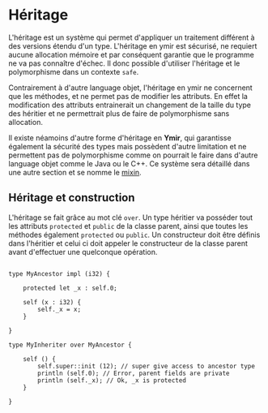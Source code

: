 # Héritage

L'héritage est un système qui permet d'appliquer un traitement différent à des versions étendu d'un type. L'héritage en ymir est sécurisé, ne requiert aucune allocation mémoire et par conséquent garantie que le programme ne va pas connaître d'échec. Il donc possible d'utiliser l'héritage et le polymorphisme dans un contexte `safe`. 

Contrairement à d'autre language objet, l'héritage en ymir ne concernent que les méthodes, et ne permet pas de modifier les attributs. En effet la modification des attributs entrainerait un changement de la taille du type des héritier et ne permettrait plus de faire de polymorphisme sans allocation.

Il existe néamoins d'autre forme d'héritage en **Ymir**, qui garantisse également la sécurité des types mais possèdent d'autre limitation et ne permettent pas de polymorphisme comme on pourrait le faire dans d'autre language objet comme le Java ou le C++. Ce système sera détaillé dans une autre section et se nomme le [mixin](../../mixin/main.md).

## Héritage et construction 

L'héritage se fait grâce au mot clé `over`. Un type héritier va posséder tout les attributs `protected` et `public` de la classe parent, ainsi que toutes les méthodes également `protected` ou `public`. 
Un constructeur doit être définis dans l'héritier et celui ci doit appeler le constructeur de la classe parent avant d'effectuer une quelconque opération.


```ymir

type MyAncestor impl (i32) {

	protected let _x : self.0;

	self (x : i32) {
		self._x = x;
	}
	
}

type MyInheriter over MyAncestor {

	self () {
		self.super::init (12); // super give access to ancestor type
		println (self.0); // Error, parent fields are private
		println (self._x); // Ok, _x is protected
	}

}

```

